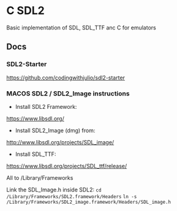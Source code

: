 # C SDL2

Basic implementation of SDL, SDL_TTF anc C for emulators

## Docs

### SDL2-Starter

https://github.com/codingwithjulio/sdl2-starter

### MACOS SDL2 / SDL2_Image instructions

- Install SDL2 Framework:

https://www.libsdl.org/

- Install SDL2_Image (dmg) from:

http://www.libsdl.org/projects/SDL_image/

- Install SDL_TTF:

https://www.libsdl.org/projects/SDL_ttf/release/


All to /Library/Frameworks

Link the SDL_Image.h inside SDL2:
`cd /Library/Frameworks/SDL2.framework/Headers`
`ln -s /Library/Frameworks/SDL2_image.framework/Headers/SDL_image.h`

